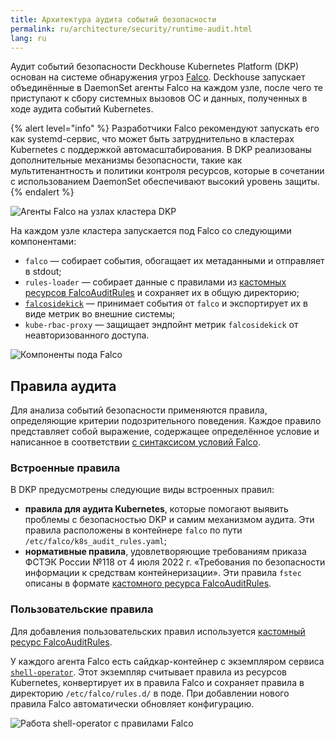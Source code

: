 ```yaml
---
title: Архитектура аудита событий безопасности
permalink: ru/architecture/security/runtime-audit.html
lang: ru
---
```


Аудит событий безопасности Deckhouse Kubernetes Platform (DKP) основан на системе обнаружения угроз [Falco](https://falco.org/).
Deckhouse запускает объединённые в DaemonSet агенты Falco на каждом узле,
после чего те приступают к сбору системных вызовов ОС и данных, полученных в ходе аудита событий Kubernetes.

{% alert level="info" %}
Разработчики Falco рекомендуют запускать его как systemd-сервис,
что может быть затруднительно в кластерах Kubernetes с поддержкой автомасштабирования.
В DKP реализованы дополнительные механизмы безопасности, такие как мультитенантность и политики контроля ресурсов,
которые в сочетании с использованием DaemonSet обеспечивают высокий уровень защиты.
{% endalert %}

![Агенты Falco на узлах кластера DKP](../../images/runtime-audit-engine/falco_daemonset.svg)
<!--- Source: https://docs.google.com/drawings/d/1NZ91z8NXNiuS50ybcMoMsZI3SbQASZXJGLANdaNNm_U --->

На каждом узле кластера запускается под Falco со следующими компонентами:

- `falco` — собирает события, обогащает их метаданными и отправляет в stdout;
- `rules-loader` — собирает данные с правилами из [кастомных ресурсов FalcoAuditRules](/modules/runtime-audit-engine/cr.html#falcoauditrules)
  и сохраняет их в общую директорию;
- [`falcosidekick`](https://github.com/falcosecurity/falcosidekick) — принимает события от `falco`
  и экспортирует их в виде метрик во внешние системы;
- `kube-rbac-proxy` — защищает эндпойнт метрик `falcosidekick` от неавторизованного доступа.

![Компоненты пода Falco](../../images/runtime-audit-engine/falco_pod.svg)
<!--- Source: https://docs.google.com/drawings/d/1rxSuJFs0tumfZ56WbAJ36crtPoy_NiPBHE6Hq5lejuI --->

## Правила аудита

Для анализа событий безопасности применяются правила, определяющие критерии подозрительного поведения.
Каждое правило представляет собой выражение, содержащее определённое условие
и написанное в соответствии [с синтаксисом условий Falco](https://falco.org/docs/concepts/rules/conditions/).

### Встроенные правила

В DKP предусмотрены следующие виды встроенных правил:

- **правила для аудита Kubernetes**, которые помогают выявить проблемы с безопасностью DKP и самим механизмом аудита.
  Эти правила расположены в контейнере `falco` по пути `/etc/falco/k8s_audit_rules.yaml`;
- **нормативные правила**, удовлетворяющие требованиям приказа ФСТЭК России №118 от 4 июля 2022 г.
  «Требования по безопасности информации к средствам контейнеризации».
  Эти правила `fstec` описаны в формате [кастомного ресурса FalcoAuditRules](/modules/runtime-audit-engine/cr.html#falcoauditrules).

### Пользовательские правила

Для добавления пользовательских правил используется [кастомный ресурс FalcoAuditRules](/modules/runtime-audit-engine/cr.html#falcoauditrules).

У каждого агента Falco есть сайдкар-контейнер с экземпляром сервиса [`shell-operator`](https://github.com/flant/shell-operator).
Этот экземпляр считывает правила из ресурсов Kubernetes, конвертирует их в правила Falco
и сохраняет правила в директорию `/etc/falco/rules.d/` в поде.
При добавлении нового правила Falco автоматически обновляет конфигурацию.

![Работа shell-operator с правилами Falco](../../images/runtime-audit-engine/falco_shop.svg)
<!--- Source: https://docs.google.com/drawings/d/13MFYtiwH4Y66SfEPZIcS7S2wAY6vnKcoaztxsmX1hug --->
